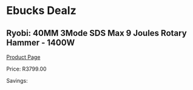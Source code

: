 
# Ebucks Dealz
## Ryobi: 40MM 3Mode SDS Max 9 Joules Rotary Hammer - 1400W
[Product Page](https://www.ebucks.com/web/shop/productSelected.do?prodId=335333338&catId=717324798)

Price: R3799.00

Savings: 


	